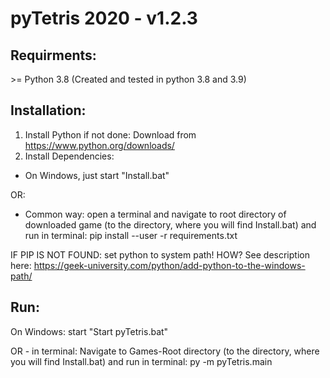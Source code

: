 # pyTetris 2020 - v1.2.3


## Requirments:

&gt;= Python 3.8 (Created and tested in python 3.8 and 3.9)


## Installation:

1. Install Python if not done: Download from https://www.python.org/downloads/
2. Install Dependencies:

- On Windows, just start "Install.bat"

OR:
- Common way: open a terminal and navigate to root directory of downloaded game (to the directory, where you will find Install.bat) and run in terminal: pip install --user -r requirements.txt


IF PIP IS NOT FOUND: set python to system path! HOW? See description here: https://geek-university.com/python/add-python-to-the-windows-path/


## Run:

On Windows: start "Start pyTetris.bat"

OR - in terminal:
Navigate to Games-Root directory (to the directory, where you will find Install.bat) and run in terminal:
py -m pyTetris.main
